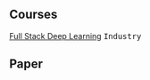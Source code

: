 
## Courses
[Full Stack Deep Learning](https://course.fullstackdeeplearning.com/)  <kbd>Industry</kbd>



## Paper
